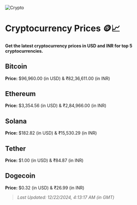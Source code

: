 
![Crypto](https://www.techguide.com.au/wp-content/uploads/2020/11/crypto3.jpeg)

# Cryptocurrency Prices 🪙📈

#### Get the latest cryptocurrency prices in USD and INR for top 5 cryptocurrencies.

## Bitcoin

**Price:** $96,960.00 (in USD) & ₹82,36,611.00 (in INR)

## Ethereum

**Price:** $3,354.56 (in USD) & ₹2,84,966.00 (in INR)

## Solana

**Price:** $182.82 (in USD) & ₹15,530.29 (in INR)

## Tether

**Price:** $1.00 (in USD) & ₹84.87 (in INR)

## Dogecoin

**Price:** $0.32 (in USD) & ₹26.99 (in INR)

> _Last Updated: 12/22/2024, 4:13:17 AM (in GMT)_
